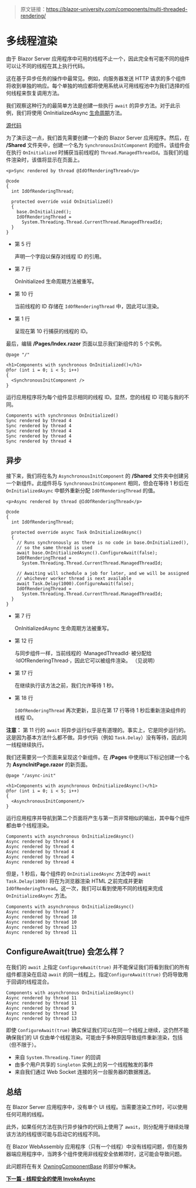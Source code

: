 > 原文链接：https://blazor-university.com/components/multi-threaded-rendering/

# 多线程渲染
由于 Blazor Server 应用程序中可用的线程不止一个，因此完全有可能不同的组件可以让不同的线程在其上执行代码。

这在基于异步任务的操作中最常见。例如，向服务器发送 HTTP 请求的多个组件将收到单独的响应。每个单独的响应都将使用系统从可用线程池中为我们选择的任何线程来恢复调用方法。

我们观察这种行为的最简单方法是创建一些执行 `await` 的异步方法。对于此示例，我们将使用 OnInitializedAsync [生命周期](https://feiyun0112.github.io/blazor-university.zh-cn/components/component-lifecycles/)方法。

[源代码](https://github.com/mrpmorris/blazor-university/tree/master/src/Components/MultithreadedRendering)

为了演示这一点，我们首先需要创建一个新的 Blazor Server 应用程序。然后，在 **/Shared** 文件夹中，创建一个名为 `SynchronousInitComponent` 的组件。该组件会在执行 `OnInitialized` 时捕获当前线程的 `Thread.ManagedThreadId`。当我们的组件渲染时，该值将显示在页面上。

```
<p>Sync rendered by thread @IdOfRenderingThread</p>

@code
{
  int IdOfRenderingThread;

  protected override void OnInitialized()
  {
    base.OnInitialized();
    IdOfRenderingThread =
      System.Threading.Thread.CurrentThread.ManagedThreadId;
  }
}
```

- 第 5 行

  声明一个字段以保存对线程 ID 的引用。

- 第 7 行

  OnInitialized 生命周期方法被重写。

- 第 10 行

  当前线程的 ID 存储在 `IdOfRenderingThread` 中，因此可以渲染。

- 第 1 行

  呈现在第 10 行捕获的线程的 ID。

最后，编辑 **/Pages/Index.razor** 页面以显示我们新组件的 5 个实例。

```
@page "/"

<h1>Components with synchronous OnInitialized()</h1>
@for (int i = 0; i < 5; i++)
{
  <SynchronousInitComponent />
}
```

运行应用程序将为每个组件显示相同的线程 ID。显然，您的线程 ID 可能与我的不同。

```
Components with synchronous OnInitialized()
Sync rendered by thread 4
Sync rendered by thread 4
Sync rendered by thread 4
Sync rendered by thread 4
Sync rendered by thread 4
```

## 异步
接下来，我们将在名为 `AsynchronousInitComponent` 的 **/Shared** 文件夹中创建另一个新组件。此组件将与 `SynchronousInitComponent` 相同，但会在等待 1 秒后在 `OnInitializedAsync` 中额外重新分配 `IdOfRenderingThread` 的值。

```
<p>Async rendered by thread @IdOfRenderingThread</p>

@code
{
  int IdOfRenderingThread;

  protected override async Task OnInitializedAsync()
  {
    // Runs synchronously as there is no code in base.OnInitialized(),
    // so the same thread is used
    await base.OnInitializedAsync().ConfigureAwait(false);
    IdOfRenderingThread =
      System.Threading.Thread.CurrentThread.ManagedThreadId;

    // Awaiting will schedule a job for later, and we will be assigned
    // whichever worker thread is next available
    await Task.Delay(1000).ConfigureAwait(false);
    IdOfRenderingThread =
      System.Threading.Thread.CurrentThread.ManagedThreadId;
  }
}
```

- 第 7 行

  OnInitializedAsync 生命周期方法被重写。

- 第 12 行

  与同步组件一样，当前线程的 ·ManagedThreadId· 被分配给 ·IdOfRenderingThread·，因此它可以被组件渲染。 （见说明）

- 第 17 行

  在继续执行该方法之前，我们允许等待 1 秒。
  
- 第 18 行

  `IdOfRenderingThread` 再次更新，显示在第 17 行等待 1 秒后重新渲染组件的线程 ID。


**注意：** 第 11 行的 `await` 将异步运行似乎是有道理的。事实上，它是同步运行的。这是因为基本方法什么都不做。异步代码（例如 `Task.Delay`）没有等待，因此同一线程继续执行。

我们还需要另一个页面来呈现这个新组件。在 **/Pages** 中使用以下标记创建一个名为 **AsyncInitPage.razor** 的新页面。

```
@page "/async-init"

<h1>Components with asynchronous OnInitializedAsync()</h1>
@for (int i = 0; i < 5; i++)
{
  <AsynchronousInitComponent/>
}
```

运行应用程序并导航到第二个页面将产生与第一页非常相似的输出，其中每个组件都由单个线程渲染。

```
Components with asynchronous OnInitializedAsync()
Async rendered by thread 4
Async rendered by thread 4
Async rendered by thread 4
Async rendered by thread 4
Async rendered by thread 4
```

但是，1 秒后，每个组件的 `OnInitializedAsync` 方法中的 `await Task.Delay(1000)` 将在为浏览器渲染 HTML 之前完成并更新 `IdOfRenderingThread`。这一次，我们可以看到使用不同的线程来完成 `OnInitializedAsync` 方法。

```
Components with asynchronous OnInitializedAsync()
Async rendered by thread 7
Async rendered by thread 18
Async rendered by thread 10
Async rendered by thread 13
Async rendered by thread 11
```

## ConfigureAwait(true) 会怎么样？
在我们的 `await` 上指定 `ConfigureAwait(true)` 并不能保证我们将看到我们的所有组件都渲染在启动 `await` 的同一线程上。指定`ConfigureAwait(true)` 仍将导致用于回调的线程混合。

```
Components with asynchronous OnInitializedAsync()
Async rendered by thread 11
Async rendered by thread 11
Async rendered by thread 9
Async rendered by thread 13
Async rendered by thread 13
```

即使 `ConfigureAwait(true)` 确实保证我们可以在同一个线程上继续，这仍然不能确保我们的 UI 仅由单个线程渲染。可能由于多种原因导致组件重新渲染，包括（但不限于）。

- 来自 `System.Threading.Timer` 的回调
- 由多个用户共享的 `Singleton` 实例上的另一个线程触发的事件
- 来自我们通过 Web Socket 连接的另一台服务器的数据推送。

## 总结
在 Blazor Server 应用程序中，没有单个 UI 线程。当需要渲染工作时，可以使用任何可用的线程。

此外，如果任何方法在执行异步操作的代码上使用了 `await`，则分配用于继续处理该方法的线程很可能与启动它的线程不同。

在 Blazor WebAssembly 应用程序（只有一个线程）中没有线程问题，但在服务器端应用程序中，当跨多个组件使用非线程安全依赖项时，这可能会导致问题。

此问题将在有关 [OwningComponentBase<T>](https://feiyun0112.github.io/blazor-university.zh-cn/dependency-injection/component-scoped-dependencies/owningcomponentbase-generic/) 的部分中解决。

**[下一篇 - 线程安全的使用 InvokeAsync](https://feiyun0112.github.io/blazor-university.zh-cn/components/multi-threaded-rendering/invokeasync)**